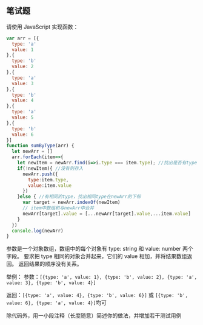 ## 笔试题

请使用 JavaScript 实现函数：

```javascript
var arr = [{
  type: 'a'
  value: 1
},{
  type: 'b'
  value: 2
},{
  type: 'a'
  value: 3
},{
  type: 'b'
  value: 4
},{
  type: 'a'
  value: 5
},{
  type: 'b'
  value: 6
}]
function sumByType(arr) {
  let newArr = []
  arr.forEach(item=>{
    let newItem = newArr.find(i=>i.type === item.type); //找出是否有type相同的
    if(!newItem){ //没有则存入
      newArr.push({
        type:item.type,
        value:item.value
      })
    }else { //有相同的type，找出相同type在newArr的下标
      var target = newArr.indexOf(newItem)
      // item中数组和与newArr中合并
      newArr[target].value = [...newArr[target].value,...item.value]
    }
  })
  console.log(newArr)
}
```

参数是一个对象数组，数组中的每个对象有 type: string 和 value: number 两个字段。
要求把 type 相同的对象合并起来，它们的 value 相加，并将结果数组返回。
返回结果的顺序没有关系。

举例：
参数：`[{type: 'a', value: 1}, {type: 'b', value: 2}, {type: 'a', value: 3}, {type: 'b', value: 4}]`

返回：`[{type: 'a', value: 4}, {type: 'b', value: 6}]` 或 `[{type: 'b', value: 6}, {type: 'a', value: 4}]`均可

除代码外，用一小段注释（长度随意）简述你的做法，并增加若干测试用例

